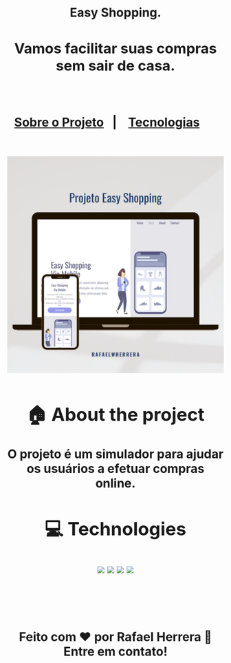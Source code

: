<div class="markdown-heading" dir="auto">
  
  <h1 align="center" tabindex="-1" class="heading-element" dir="auto">
    <font style="vertical-align: inherit;">
      <font style="vertical-align: inherit;">
        Easy Shopping.
        
  <h3 align="center"> Vamos facilitar suas compras sem sair de casa. </h3>

<br>

<p align="center">
  <a href="#house-about-the-project">Sobre o Projeto</a>&nbsp;&nbsp;&nbsp;|&nbsp;&nbsp;&nbsp;
  <a href="#computer-technologies">Tecnologias</a>&nbsp;&nbsp;&nbsp;&nbsp;&nbsp;&nbsp;
</p>

<br>

<img src="https://github.com/rafaelwherrera/easy-shopping/blob/main/assets/mockup1.png?raw=true"/>
<br>

## :house: About the project

<p dir="auto"><font style="vertical-align: inherit;"><font style="vertical-align: inherit;">O projeto é um simulador para ajudar os usuários a efetuar compras online.
</font></font><br></p>

## :computer: Technologies

<img src="https://img.shields.io/badge/HTML5-E34F26?style=for-the-badge&logo=html5&logoColor=white" /> <img src="https://img.shields.io/badge/CSS3-1572B6?style=for-the-badge&logo=css3&logoColor=white"/> <img src="https://img.shields.io/badge/GIT-E44C30?style=for-the-badge&logo=git&logoColor=white" /> <img src="https://img.shields.io/badge/Sass-000?style=for-the-badge&logo=sass" />

<br><br>

Feito com ♥ por Rafael Herrera 👋 Entre em contato!


